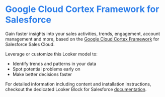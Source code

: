 <h1><span style="color:#2d7eea">Google Cloud Cortex Framework for Salesforce</span></h1>

Gain faster insights into your sales activities, trends, engagement, account management and more, based on the [Google Cloud Cortex Framework](https://cloud.google.com/solutions/cortex#google-cloud-cortex-framework) for Salesforce Sales Cloud.

Leverage or customize this Looker model to:

* Identify trends and patterns in your data
* Spot potential problems early on
* Make better decisions faster

For detailed information including content and installation instructions, checkout the dedicated Looker Block for Salesforce [documentation](https://cloud.google.com/cortex/docs/looker-block-salesforce).
